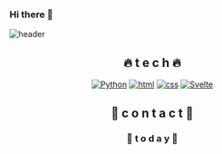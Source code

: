 ### Hi there 👋

<!--
**ddodon/ddodon** is a ✨ _special_ ✨ repository because its `README.md` (this file) appears on your GitHub profile.

Here are some ideas to get you started:

- 🔭 I’m currently working on ...
- 🌱 I’m currently learning ...
- 👯 I’m looking to collaborate on ...
- 🤔 I’m looking for help with ...
- 💬 Ask me about ...
- 📫 How to reach me: ...
- 😄 Pronouns: ...
- ⚡ Fun fact: ...
-->

![header](https://capsule-render.vercel.app/api?type=rect&color=gradient&height=300&section=header&text=DonDon%20👻&fontSize=90)

<div align=center>

## 🔥 t e c h 🔥
[![Python](https://img.shields.io/badge/Python-3776AB?style=flat-square&logo=Python&logoColor=yellow)](https://github.com/ddodon)
[![html](https://img.shields.io/badge/Html-E34F26?style=flat-square&logo=Html5&logoColor=white)](https://github.com/ddodon)
[![css](https://img.shields.io/badge/CSS-1572B6?style=flat-square&logo=CSS3&logoColor=white)](https://github.com/ddodon)
[![Svelte](https://img.shields.io/badge/Svelte-FF3E00?style=flat-square&logo=Svelte&logoColor=white)](https://github.com/ddodon)
<br>  
  
  
  
  
  
## 🌝 c o n t a c t 🌝
  
  
  
  
  
### 🎃  t o d a y  🎃
  
  
  
  
  
